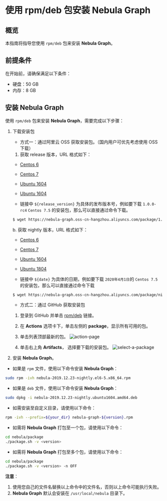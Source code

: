 # 使用 rpm/deb 包安装 **Nebula Graph**

## 概览

本指南将指导您使用 `rpm/deb` 包来安装 **Nebula Graph**。

## 前提条件

在开始前，请确保满足以下条件：

* 硬盘：50 GB
* 内存：8 GB

## 安装 **Nebula Graph**

使用 `rpm/deb` 包来安装 **Nebula Graph**，需要完成以下步骤：

1. 下载安装包

   * 方式一：通过阿里云 OSS 获取安装包。（国内用户可优先考虑使用 OSS 下载）

    1. 获取 release 版本，URL 格式如下：

     * [Centos 6](https://nebula-graph.oss-cn-hangzhou.aliyuncs.com/package/${release_version}/nebula-${release_version}.el6-5.x86_64.rpm)

     * [Centos 7](https://nebula-graph.oss-cn-hangzhou.aliyuncs.com/package/${release_version}/nebula-${release_version}.el7-5.x86_64.rpm)

     * [Ubuntu 1604](https://nebula-graph.oss-cn-hangzhou.aliyuncs.com/package/${release_version}/nebula-${release_version}.ubuntu1604.amd64.deb)

     * [Ubuntu 1604](https://nebula-graph.oss-cn-hangzhou.aliyuncs.com/package/${release_version}/nebula-${release_version}.ubuntu1804.amd64.deb)

     * 链接中 `${release_version}` 为具体的发布版本号，例如要下载 `1.0.0-rc4` `Centos 7.5` 的安装包，那么可以直接通过命令下载。

     ```bash
     $ wget https://nebula-graph.oss-cn-hangzhou.aliyuncs.com/package/1.0.0-rc4/nebula-1.0.0-rc4.el7-5.x86_64.rpm
     ```

    b. 获取 nightly 版本，URL 格式如下：

     * [Centos 6](https://nebula-graph.oss-cn-hangzhou.aliyuncs.com/package/nightly/${date}/nebula-${date}-nightly.el6-5.x86_64.rpm)

     * [Centos 7](https://nebula-graph.oss-cn-hangzhou.aliyuncs.com/package/nightly/${date}/nebula-${date}-nightly.el7-5.x86_64.rpm)

     * [Ubuntu 1604](https://nebula-graph.oss-cn-hangzhou.aliyuncs.com/package/nightly/${date}/nebula-${date}-nightly.ubuntu1604.amd64.deb)

     * [Ubuntu 1804](https://nebula-graph.oss-cn-hangzhou.aliyuncs.com/package/nightly/${date}/nebula-${date}-nightly.ubuntu1804.amd64.deb)

     * 链接中 `${date}` 为具体的日期，例如要下载 `2020年4月1日`的 `Centos 7.5` 的安装包，那么可以直接通过命令下载

   ```bash
   $ wget https://nebula-graph.oss-cn-hangzhou.aliyuncs.com/package/nightly/2020.04.01/nebula-2020.04.01-nightly.el7-5.x86_64.rpm
   ```

   * 方式二：通过 GitHub 获取安装包

    1. 登录到 GitHub 并单击 [rpm/deb](https://github.com/vesoft-inc/nebula/actions) 链接。

    2. 在 **Actions** 选项卡下，单击左侧的 **package**，显示所有可用的包。

    3. 单击列表顶部最新的包。
    ![action-page](https://user-images.githubusercontent.com/40747875/71390992-59d1be80-263d-11ea-9d61-1d7fbeb1d8c5.png)

    4. 单击右上角 **Artifacts**， 选择要下载的安装包。
    ![select-a-package](https://user-images.githubusercontent.com/40747875/71389414-415ea580-2637-11ea-8930-eaef1e8a5d17.png)

2. 安装 **Nebula Graph**。

* 如果是 `rpm` 文件，使用以下命令安装 **Nebula Graph**：

```bash
sudo rpm -ivh nebula-2019.12.23-nightly.el6-5.x86_64.rpm
```

* 如果是 `deb` 文件，使用以下命令安装 **Nebula Graph**：

```bash
sudo dpkg -i nebula-2019.12.23-nightly.ubuntu1604.amd64.deb
```

* 如需安装至自定义目录，请使用以下命令：

```bash
rpm -ivh --prefix=${your_dir} nebula-graph-${version}.rpm
```

* 如需将 **Nebula Graph** 打包至一个包，请使用以下命令：

```bash
cd nebula/package
./package.sh -v <version>
```

* 如需将 **Nebula Graph** 打包至多个包，请使用以下命令：

```bash
cd nebula/package
./package.sh -v <version> -n OFF
```

**注意**：

1. 使用您自己的文件名替换以上命令中的文件名，否则以上命令可能执行失败。
2. **Nebula Graph** 默认会安装在 `/usr/local/nebula` 目录下。

